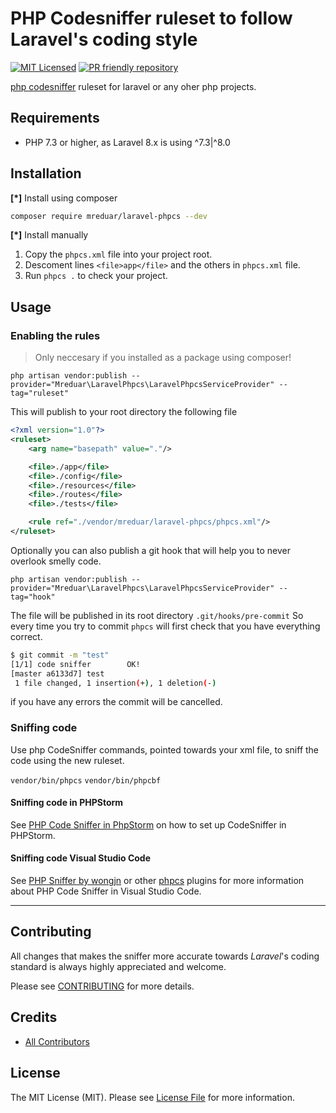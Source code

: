 # PHP Codesniffer ruleset to follow Laravel's coding style

[![MIT Licensed](https://img.shields.io/badge/license-MIT-brightgreen.svg?style=flat-square)](LICENSE.md)
[![PR friendly repository](https://img.shields.io/badge/Pull--Request-are%20welcome!-ff69b4)](/compare)

[php codesniffer](https://github.com/squizlabs/PHP_CodeSniffer/wiki/Annotated-Ruleset) ruleset for laravel or any oher php projects.

## Requirements

- PHP 7.3 or higher, as Laravel 8.x is using ^7.3|^8.0

## Installation
**[*]** Install using composer

```bash
composer require mreduar/laravel-phpcs --dev
```

**[*]** Install manually

1. Copy the `phpcs.xml` file into your project root.
2. Descoment lines `<file>app</file>` and the others in `phpcs.xml` file.
3. Run `phpcs .` to check your project.

## Usage

### Enabling the rules

> Only neccesary if you installed as a package using composer!

`php artisan vendor:publish --provider="Mreduar\LaravelPhpcs\LaravelPhpcsServiceProvider" --tag="ruleset"`

This will publish to your root directory the following file

```xml
<?xml version="1.0"?>
<ruleset>
    <arg name="basepath" value="."/>

    <file>./app</file>
    <file>./config</file>
    <file>./resources</file>
    <file>./routes</file>
    <file>./tests</file>

    <rule ref="./vendor/mreduar/laravel-phpcs/phpcs.xml"/>
</ruleset>
```

Optionally you can also publish a git hook that will help you to never overlook smelly code.

`php artisan vendor:publish --provider="Mreduar\LaravelPhpcs\LaravelPhpcsServiceProvider" --tag="hook"`

The file will be published in its root directory `.git/hooks/pre-commit`
So every time you try to commit `phpcs` will first check that you have everything correct.

```bash
$ git commit -m "test"
[1/1] code sniffer        OK!
[master a6133d7] test
 1 file changed, 1 insertion(+), 1 deletion(-)
```

if you have any errors the commit will be cancelled.


### Sniffing code
Use php CodeSniffer commands, pointed towards your xml file, to sniff the code
using the new ruleset.

`vendor/bin/phpcs`
`vendor/bin/phpcbf`

#### Sniffing code in PHPStorm

See [PHP Code Sniffer in PhpStorm](https://confluence.jetbrains.com/display/PhpStorm/PHP+Code+Sniffer+in+PhpStorm) on how to set up CodeSniffer in PHPStorm.

#### Sniffing code Visual Studio Code

See [PHP Sniffer by wongjn](https://marketplace.visualstudio.com/items?itemName=wongjn.php-sniffer) or other [phpcs](https://marketplace.visualstudio.com/search?term=phpcs&target=VSCode&category=All%20categories&sortBy=Relevance) plugins for more information about PHP Code Sniffer in Visual Studio Code.

--------------------------------------------------------------------------------


## Contributing

All changes that makes the sniffer more accurate towards _Laravel_'s coding standard
is always highly appreciated and welcome.

Please see [CONTRIBUTING](docs/CONTRIBUTING.md) for more details.

## Credits

- [All Contributors](../../contributors)

## License

The MIT License (MIT). Please see [License File](LICENSE.md) for more information.
